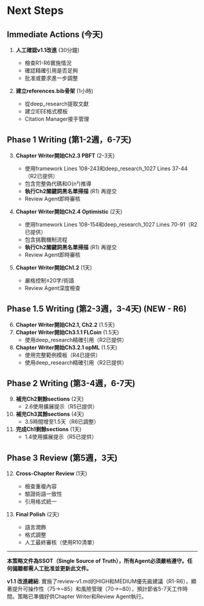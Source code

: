 # Next Steps

## Immediate Actions (今天)

1. **人工確認v1.1改進** (30分鐘)
   - 檢查R1-R6實施情況
   - 確認精確引用是否足夠
   - 批准或要求進一步調整

2. **建立references.bib骨架** (1小時)
   - 從deep_research提取文獻
   - 建立IEEE格式模板
   - Citation Manager接手管理

## Phase 1 Writing (第1-2週，6-7天)

3. **Chapter Writer開始Ch2.3 PBFT** (2-3天)
   - 使用framework Lines 108-243和deep_research_1027 Lines 37-44（R2已提供）
   - 包含完整偽代碼和O(n²)推導
   - **執行Ch2關鍵詞黑名單掃描** (R1) 再提交
   - Review Agent即時審核

4. **Chapter Writer開始Ch2.4 Optimistic** (2天)
   - 使用framework Lines 108-154和deep_research_1027 Lines 70-91（R2已提供）
   - 包含挑戰機制流程
   - **執行Ch2關鍵詞黑名單掃描** (R1) 再提交
   - Review Agent即時審核

5. **Chapter Writer開始Ch1.2** (1天)
   - 嚴格控制≤20字/術語
   - Review Agent深度檢查

## Phase 1.5 Writing (第2-3週，3-4天) (NEW - R6)

6. **Chapter Writer開始Ch2.1, Ch2.2** (1.5天)
7. **Chapter Writer開始Ch3.1.1 FLCoin** (1.5天)
   - 使用deep_research精確引用（R2已提供）
8. **Chapter Writer開始Ch3.2.1 opML** (1.5天)
   - 使用完整範例模板（R4已提供）
   - 使用deep_research精確引用（R2已提供）

## Phase 2 Writing (第3-4週，6-7天)

9. **補充Ch2剩餘sections** (2天)
   - 2.6使用擴展提示（R5已提供）
10. **補充Ch3其餘sections** (4天)
    - 3.5時間增至1.5天（R6已調整）
11. **完成Ch1剩餘sections** (1天)
    - 1.4使用擴展提示（R5已提供）

## Phase 3 Review (第5週，3天)

12. **Cross-Chapter Review** (1天)
    - 檢查重複內容
    - 驗證術語一致性
    - 引用格式統一

13. **Final Polish** (2天)
    - 語言潤飾
    - 格式調整
    - 人工最終審核（使用R10清單）

---

**本策略文件為SSOT（Single Source of Truth），所有Agent必須嚴格遵守。任何偏離都需人工批准並更新此文件。**

**v1.1 改進總結**: 實施了review-v1.md的HIGH和MEDIUM優先級建議（R1-R6），顯著提升可操作性（75→~85）和風險管理（70→~80），預計節省5-7天工作時間。策略已準備好供Chapter Writer和Review Agent執行。
